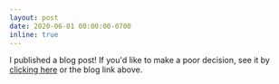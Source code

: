 ```yaml
---
layout: post
date: 2020-06-01 00:00:00-0700
inline: true
---
```


I published a blog post! If you'd like to make a poor decision, see it by [clicking here](https://kfcampbell.com/blog/2020/go-for-csharp-people-part-one/) or the blog link above.

